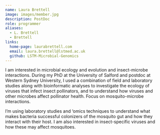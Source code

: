 ```yaml
---
name: Laura Brettell
image: images/member.jpg
description: PostDoc
role: programmer
aliases:
  - L. Brettell
  - Brettell
links:
  home-page: laurabrettell.com
  email: laura.brettell@lstmed.ac.uk
  github: LSTM-Microbial-Genomics
---
```


I am interested in microbial ecology and evolution and insect-microbe interactions. During my PhD at the University of Salford and postdoc at Western Sydney University, I used a combination of field and laboratory studies along with bioinformatic analyses to investigate the ecology of viruses that infect insect pollinators, and to understand how viruses and other microbes affect pollinator health. Focus on mosquito-microbe interactions. 

I’m using laboratory studies and ‘omics techniques to understand what makes bacteria successful colonizers of the mosquito gut and how they interact with their host. I am also interested in insect-specific viruses and how these may affect mosquitoes.
